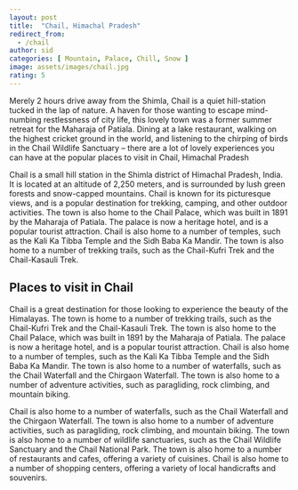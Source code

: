 ```yaml
---
layout: post
title:  "Chail, Himachal Pradesh"
redirect_from:
  - /chail
author: sid
categories: [ Mountain, Palace, Chill, Snow ]
image: assets/images/chail.jpg
rating: 5
---
```


Merely 2 hours drive away from the Shimla, Chail is a quiet hill-station tucked in the lap of nature. A haven for those wanting to escape mind-numbing restlessness of city life, this lovely town was a former summer retreat for the Maharaja of Patiala. Dining at a lake restaurant, walking on the highest cricket ground in the world, and listening to the chirping of birds in the Chail Wildlife Sanctuary – there are a lot of lovely experiences you can have at the popular places to visit in Chail, Himachal Pradesh

Chail is a small hill station in the Shimla district of Himachal Pradesh, India. It is located at an altitude of 2,250 meters, and is surrounded by lush green forests and snow-capped mountains. Chail is known for its picturesque views, and is a popular destination for trekking, camping, and other outdoor activities. The town is also home to the Chail Palace, which was built in 1891 by the Maharaja of Patiala. The palace is now a heritage hotel, and is a popular tourist attraction. Chail is also home to a number of temples, such as the Kali Ka Tibba Temple and the Sidh Baba Ka Mandir. The town is also home to a number of trekking trails, such as the Chail-Kufri Trek and the Chail-Kasauli Trek.

<h2>Places to visit in Chail</h2>

Chail is a great destination for those looking to experience the beauty of the Himalayas. The town is home to a number of trekking trails, such as the Chail-Kufri Trek and the Chail-Kasauli Trek. The town is also home to the Chail Palace, which was built in 1891 by the Maharaja of Patiala. The palace is now a heritage hotel, and is a popular tourist attraction. Chail is also home to a number of temples, such as the Kali Ka Tibba Temple and the Sidh Baba Ka Mandir. The town is also home to a number of waterfalls, such as the Chail Waterfall and the Chirgaon Waterfall. The town is also home to a number of adventure activities, such as paragliding, rock climbing, and mountain biking.

Chail is also home to a number of waterfalls, such as the Chail Waterfall and the Chirgaon Waterfall. The town is also home to a number of adventure activities, such as paragliding, rock climbing, and mountain biking. The town is also home to a number of wildlife sanctuaries, such as the Chail Wildlife Sanctuary and the Chail National Park. The town is also home to a number of restaurants and cafes, offering a variety of cuisines. Chail is also home to a number of shopping centers, offering a variety of local handicrafts and souvenirs.


<div class="pa-carousel-widget" style="width:100%; height:480px; display:none;"
  data-link="https://www.thrillophilia.com/places-to-visit-in-chail"
  data-title="Chail, Himachal Pradesh"
  data-description="Mountain, Palace, Chill, Snow"
  data-delay="3">
  <object data="https://lh3.googleusercontent.com/r8iSS-i3pcogQ7-zdjPjOAawtGWU_s-nt3T4CSUPmhIjokklCX9zwoc48bo-3GBKz6VuacJ0sGsC7I73yvgpXA7yyTQ4c8kONeZmSRvOd6rDB20ILsHrCFm5HQ-gzcEPyVm5WjXO90A=w1920-h1080"></object>
  <object data="https://lh3.googleusercontent.com/VdRIISoNEnobFqc2jm_xH3LGHBTZ0svsi_Gshg8oOEiQQGVtselATlPTt9gvWtaTYthgUEsSJj5VC47H4EN3TaTf7RvDwwkDqWLHTKxoiZTFcgz-BqTjX0RROAb7tRr5smKTCmwT5nI=w1920-h1080"></object>
  <object data="https://lh3.googleusercontent.com/hybXv3pK1XLs8QEfEYHiHBHT5FBZ-Nw5p-dm3tmAN7wmEWeOQsCquFpB_GGLRam9CMJ3jVC09oABJQ1sxlsGqO4g-brwJpbZDPugnl1gQ6NqHeyi6y0QGwbtED7is9eDM8gnQM0NdDw=w1920-h1080"></object>
  <object data="https://lh3.googleusercontent.com/xp9YaA-euRwcOvzXTAfBamsA_JIASplsOxXKxunDXNe63LPWPVekNGL8tAegaqjpTcltxPQNf33xfur4bgY8gO0kxuDqOnWN0idMcc-KR55ftLZeLpdK1oKT5eBhTl1HdLvewyUAHrU=w1920-h1080"></object>
  <object data="https://lh3.googleusercontent.com/AyBlOzYIsrBYGNBg4PrlKf7QyqG2CdDnXs44AzzD-XIFXtuiGJmYHJTS6mM6xx6koLh8bF2LGBJfHGFuHJ_1S4ppw3k61SuTJbBdwZm-coCvJ0GBNyo4ZiZrueUvpl8aigOGKVW8C2Q=w1920-h1080"></object>
  <object data="https://lh3.googleusercontent.com/nVusrv2SRp2qyZGeuzeLQhlKzZE_qxld68_WIND6DqcZni1VA_CpHQ_Vdl1LjFmMtDRc34nEH8cVAs8O7JwmEPvcqCHKK2fdxrUtKtdP6V72qnz-4PnOWaVaPqzfs8R2o4lTcWQ4ON4=w1920-h1080"></object>
  <object data="https://lh3.googleusercontent.com/dZQMI3QPhcnzqcd9KnkGHEpmYaOgOCvQrkjh9drzE-XLOagbFhJnZeKs6hMSnPR9TLdvIrXoQAUrxOAnEB71toMoO-LjmRfc6sYzu4fPiO5LPIa2DQlC1cKen5KX5GiX579PkPh0qFU=w1920-h1080"></object>
  <object data="https://lh3.googleusercontent.com/KbE5xG8f5ewcjhTm3pBShhvMZqV884ySisMKELDQ9sNnq_hmrYe5t-sW7cXhUbOHp-4uq3n76L87nRCg8_36nNVb3IANSYiY2C-cZmESMcit-68tMm8xKXa2AY0aBtBmDoF1N1dSBr8=w1920-h1080"></object>
  <object data="https://lh3.googleusercontent.com/GHVnAWSNZcWM7Fp4NuazMuXsUSp84MPj_06-5ktPnR8m7orqd5zAxUal9i7uPPyknk9lg-SIgmejikpO6LBbB3u7qWN9OL_UhZPBG4gFO7ZYF5L3AmObybcuP7_MsggN_UeYXNHXczY=w1920-h1080"></object>
  <object data="https://lh3.googleusercontent.com/WSVt3oDx3xWDnP2eRITRqrUP5X10G4cLfukvORuIqTQ4kol48ObzoSyEndtEUAK5qTFpqRoJmKVTv8Ch0EVmQpAj5reD1fAlEujqOYlkryVYPYWMApfibmcGp5Vsva6W37joelspI8I=w1920-h1080"></object>
  <object data="https://lh3.googleusercontent.com/pFQ9QF0BpHCHgZc3rbZomG-wEggcdxgDLqUwBH31XUkCoM0WYQOUz95EMKbxFsvPW9VPKFIbz3WDIJh_DmXMLeGZCVs2kZYXvrP7UZ_4XgtxH07Momw1XKsGRVOW9Zp_JXhJDluV6t0=w1920-h1080"></object>
  <object data="https://lh3.googleusercontent.com/piGOIvO39RTZFhPnUKBPQpkp9sJsAb8B6h88BOG6RFzfsNYrRNoqRX9douwQQCJiDUDF4QmILjcXBEUCXiGM5o9en-m4rUUAKNrP7ZX566VpFWy0RvqNEBoGNjUx3ZLrtGFo-5tWBfE=w1920-h1080"></object>
  <object data="https://lh3.googleusercontent.com/KXPu20ZU0iV0g_ksAOxhwleLbOUw7UM-yFVJApO8hGgYP4xX0gWzQo70ICuq9ycqdfENhvHqA7Y4_8qwawt5_5N-hle5rYRGQtdRb8Y4GLAHvxClR0qm0xE0GgxQPCl2s_f_euPBx1c=w1920-h1080"></object>
  <object data="https://lh3.googleusercontent.com/I2nzG9RzBTf6bfT9Xu1U0txUlQL-ZI5w88HeyiTPSnG8VrW2AuWJ1Ih9N8BT6oEYB_2vXmw2hDsDWZdyvREaiTtmWRDkd3YaW7oh8YGy7ZBWk5ft36QWR3kZu3YLDhne4P-OR3rW6TM=w1920-h1080"></object>
  <object data="https://lh3.googleusercontent.com/m8-XQhjETrz0Sr9NG8d0quNJqTQBVvyBEejFUar6jw6Pfae1WgvG3gEvbLrBgGm_CovOwI38r6pmSxwmN0sLYA0lRZE2789ZcuBeWHLKOuHT7MQ7AnQs6rt6xKJrTqw9ITRw0JVMu8w=w1920-h1080"></object>
  <object data="https://lh3.googleusercontent.com/A3uqevj9IwFTg2yNXh_PXDLhuRCmUgo9LdjMolj5CWCsqJcbIrLP_G0nR5GBdNu0XxFUoLz_vHKTs1VKaml_19MJmtlCu8bqF8DEmRSEN3v6b8XQcEsPt3iM9S34unQ5KzJHEgpez40=w1920-h1080"></object>
  <object data="https://lh3.googleusercontent.com/jB_v11JHFIFo2KDzHG7zMo7PD9-woH_HvHbhbHJZ2GPT1QVzOGgjMy7PDIbFZj_z6PXLVVVTC5D__zNvr7abLNVWgPeQXDbWXgptjvHz6ENLQVE9ANUQJE-ldagoDJey3wqyDGfhwCc=w1920-h1080"></object>
  <object data="https://lh3.googleusercontent.com/jdaXylOvwEWwDcf0insInwfTGe0al9yyz9jrUbeqm4CltA9wKjwIUaSXON9LRsq3Kjtwh05ZY9Xlopt3qr4pvi6CDDUkaGMPrMwty1qFLYiCQm78CKfa3ZwxSIaQLe7HRwPsdnk0Gtk=w1920-h1080"></object>
  <object data="https://lh3.googleusercontent.com/gIlNwgvDisRzG6a3m--k-ckqgFFSsG9DXjrU1QcPjyId3N7FFfrW7LMD6O2T5WsvryHRmt5FaqgRDW6gJGE12sseTS2scZ889OGtGGrqlalsBx2ZQarNcqgAlz-H98b6xC4UyNbGMxQ=w1920-h1080"></object>
  <object data="https://lh3.googleusercontent.com/igBm-lEycEq9phvGVezzecv2RxbUuBh3JrOsJQccZLhhQYlEPkT-miZgur81-KfgFy3wfgjXTQxeI6EDRbwMrc_18YeUMFCv7wcYU637eMYiGLnvCaIy7U3q-EeRMT1p6stQhGQgn4g=w1920-h1080"></object>
  <object data="https://lh3.googleusercontent.com/UHxJ_wUiSOSbvMAYbR5MyqOKZtzmQ4wyfLXhD9scOAX-jEoiHehBI2VLIGYoSGjIBvf-7X6AFbe9nPezjKpNM9WMmyrvBA_PvuV90pNWyDYcd8vrxOsU5wzFpkfsEk0DvQZPEsB_fv4=w1920-h1080"></object>
  <object data="https://lh3.googleusercontent.com/SoBQjNwMBlNyKKU9MfS7LMXYqJFkuc0uHJmrQX2jaa1keSvDgCesx3G4vnqVL9zfgVxV-1WQfBMkQ7jDq5nnpNCRbH0eDeWXUK0C7HqGIB8JblqYAUiqxEU2KRLo-TftwoWpa7fqC5Q=w1920-h1080"></object>
  <object data="https://lh3.googleusercontent.com/BL05vfyZV5BTgMG3Il7XnMNFKr4W_jXUHqGjHvoVG9TJMh8Q9d6u9xXXRnlmdFbmx3egH8LG3AWKd_gp44-Uc4zEWDnzvgr-GDGHlA_FToXDtRfqv7R45GfXs_r0XuLVShh3y8dLfoE=w1920-h1080"></object>
  <object data="https://lh3.googleusercontent.com/K1U2wpCKMF70XZsSRzCpA4kBrcguV_89p3iNI9Yjg-58BLgHK_APC2tC0oV_aWTK-JOTsRu8ZkF3lLyNEOBqsC-c77Yu8RkBeQMgejX0iz6INHgQeDJplPm39vpHxN2qm9WGf9nHDFM=w1920-h1080"></object>
  <object data="https://lh3.googleusercontent.com/SLVrYOIvPXItOmi_glp5Ui2J2gfvUgjv-qm2ySkSNxujmj4CBW4J7IdmFM5bS8QMg7BIH8HVTUhh2P1S2CeHWICBrzsS86pGFYHBYvc6JpF9yii5t1WM8V_t3wc9-lQkCclCT8NrrC4=w1920-h1080"></object>
  <object data="https://lh3.googleusercontent.com/lsctC1U0t7UPhrekklDDIoKxdqmKUUml6QSAeTfL5f5-SQ7RPzXzQiHW6_NOYRzGxrRj9YRg4XDC-_JKvz-D8t6dHcAG7YCKGiCARIXbkqv8H0aEv9KzwfsBoAvW9uo2pnguK_PkT5M=w1920-h1080"></object>
  <object data="https://lh3.googleusercontent.com/uSbvD_-f4nG7Hib10RIPqbHM6jzmKmzhYCoVxg2B9lwucF7KRZMLF1-efMZVG7oiQ2JzDiC60NKHpWgKQunv36DxNvVk-7XEPnq4PoQRUwvIdTiuhkGIuagAnUNI3Hg9MfCW7AknsVA=w1920-h1080"></object>
  <object data="https://lh3.googleusercontent.com/8YqskX3WZXE_CyHRIu1jH0HyucxWA1KVPzmpN6jp2zjcWHJa7G1RcG-3nUrctDUNKepvczuKG0awiONnshsI-93aXeAtSJdrDYRPF2FAQvnkBRBWigdwrlwAahCdOQ6tzSyWU3Ks5w0=w1920-h1080"></object>
  <object data="https://lh3.googleusercontent.com/VDF6rIh8iYpcjwFXCZ0On8ISfR3u37CLgwAuJVerCgbM5omIct86mFg13LIUeUG8JtMZe9LvOpw-Qt0Xmoqnal7Ge_59E2dmjcP9cGEo004bH2nO7E3tFHZVQt72DkD7XBVEDVsaSjg=w1920-h1080"></object>
  <object data="https://lh3.googleusercontent.com/TaqYM2PvGfb1JAOmC76id28tFKyRK-TifW7xiZBLuugmFHD8pAuNKCuGWPP75LQhX-lLYORYq8ZLTSPe7JP4g7ZmsibwF8RIM7DG9EDEP8oGAO0EGwl9pTrh0_cGeyVWVxg7-cKly9w=w1920-h1080"></object>
</div>
